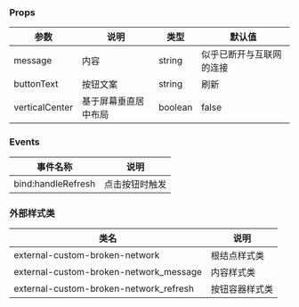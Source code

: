 ### Props

| 参数           | 说明                 | 类型    | 默认值                   |
| -------------- | -------------------- | ------- | ------------------------ |
| message        | 内容                 | string  | 似乎已断开与互联网的连接 |
| buttonText     | 按钮文案             | string  | 刷新                     |
| verticalCenter | 基于屏幕垂直居中布局 | boolean | false                    |

### Events

| 事件名称      | 说明                                              |
| ------------- | ------------------------------------------------- |
| bind:handleRefresh | 点击按钮时触发 |

### 外部样式类

| 类名                                   | 说明           |
| -------------------------------------- | -------------- |
| external-custom-broken-network         | 根结点样式类   |
| external-custom-broken-network_message | 内容样式类     |
| external-custom-broken-network_refresh | 按钮容器样式类 |
